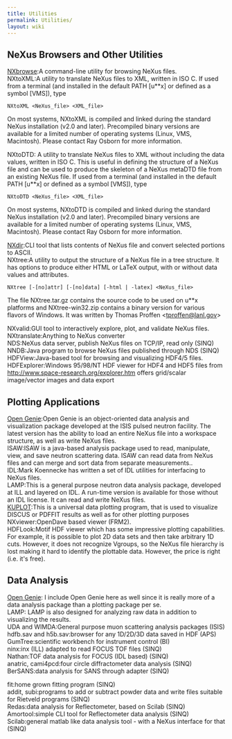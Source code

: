 ```yaml
---
title: Utilities
permalink: Utilities/
layout: wiki
---
```


NeXus Browsers and Other Utilities
----------------------------------

[NXbrowse](NXbrowse "wikilink"):A command-line utility for browsing NeXus files.  
NXtoXML:A utility to translate NeXus files to XML, written in ISO C. If used from a terminal (and installed in the default PATH \[u\*\*x\] or defined as a symbol \[VMS\]), type  

<!-- -->

    NXtoXML <NeXus_file> <XML_file>

  
On most systems, NXtoXML is compiled and linked during the standard
NeXus installation (v2.0 and later). Precompiled binary versions are
available for a limited number of operating systems (Linux, VMS,
Macintosh). Please contact Ray Osborn for more information.

NXtoDTD: A utility to translate NeXus files to XML without including the data values, written in ISO C. This is useful in defining the structure of a NeXus file and can be used to produce the skeleton of a NeXus metaDTD file from an existing NeXus file. If used from a terminal (and installed in the default PATH \[u\*\*x\] or defined as a symbol \[VMS\]), type  

<!-- -->

    NXtoDTD <NeXus_file> <XML_file>

  
On most systems, NXtoDTD is compiled and linked during the standard
NeXus installation (v2.0 and later). Precompiled binary versions are
available for a limited number of operating systems (Linux, VMS,
Macintosh). Please contact Ray Osborn for more information.

[NXdir](NXdir "wikilink"):CLI tool that lists contents of NeXus file and convert selected portions to ASCII.  
NXtree:A utility to output the structure of a NeXus file in a tree structure. It has options to produce either HTML or LaTeX output, with or without data values and attributes.  

<!-- -->

    NXtree [-[no]attr] [-[no]data] [-html | -latex] <NeXus_file>

  
The file NXtree.tar.gz contains the source code to be used on u\*\*x
platforms and NXtree-win32.zip contains a binary version for various
flavors of Windows. It was written by Thomas Proffen
&lt;tproffen@lanl.gov&gt;

NXvalid:GUI tool to interactively explore, plot, and validate NeXus files.  
NXtranslate:Anything to NeXus converter  
NDS:NeXus data server, publish NeXus files on TCP/IP, read only (SINQ)  
NNDB:Java program to browse NeXus files published through NDS (SINQ)  
HDFView:Java-based tool for browsing and visualizing HDF4/5 files.  
HDFExplorer:Windows 95/98/NT HDF viewer for HDF4 and HDF5 files from <http://www.space-research.org/explorer.htm> offers grid/scalar image/vector images and data export  

Plotting Applications
---------------------

[Open Genie](http://www.isis.rl.ac.uk/openGENIE):Open Genie is an object-oriented data analysis and visualization package developed at the ISIS pulsed neutron facility. The latest version has the ability to load an entire NeXus file into a workspace structure, as well as write NeXus files.  
ISAW:ISAW is a java-based analysis package used to read, manipulate, view, and save neutron scattering data. ISAW can read data from NeXus files and can merge and sort data from separate measurements..  
IDL:Mark Koennecke has written a set of IDL utilities for interfacing to NeXus files.  
LAMP:This is a general purpose neutron data analysis package, developed at ILL and layered on IDL. A run-time version is available for those without an IDL license. It can read and write NeXus files.  
[KUPLOT](http://discus.sourceforge.net):This is a universal data plotting program, that is used to visualize DISCUS or PDFFIT results as well as for other plotting purposes  
NXviewer:OpenDave based viewer (FRM2).  
HDFLook:Motif HDF viewer which has some impressive plotting capabilities. For example, it is possible to plot 2D data sets and then take arbitrary 1D cuts. However, it does not recognize Vgroups, so the NeXus file hierarchy is lost making it hard to identify the plottable data. However, the price is right (i.e. it's free).  

Data Analysis
-------------

[Open Genie](http://www.isis.rl.ac.uk/openGENIE): I include Open Genie here as well since it is really more of a data analysis package than a plotting package per se.  
LAMP: LAMP is also designed for analyzing raw data in addition to visualizing the results.  
UDA and WIMDA:General purpose muon scattering analysis packages (ISIS)  
hdfb.sav and h5b.sav:browser for any 1D/2D/3D data saved in HDF (APS)  
GumTree:scientific workbench for instrument control (BI)  
ninx:inx (ILL) adapted to read FOCUS TOF files (SINQ)  
Nathan:TOF data analysis for FOCUS (IDL based) (SINQ)  
anatric, cami4pcd:four circle diffractometer data analysis (SINQ)  
BerSANS:data analysis for SANS through adapter (SINQ)

fit:home grown fitting program (SINQ)  
addit, subi:programs to add or subtract powder data and write files suitable for Rietveld programs (SINQ)  
Redas:data analysis for Reflectometer, based on Scilab (SINQ)  
Amortool:simple CLI tool for Reflectometer data analysis (SINQ)  
Scilab:general matlab like data analysis tool - with a NeXus interface for that (SINQ)  
